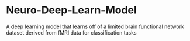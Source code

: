 # Neuro-Deep-Learn-Model
A deep learning model that learns off of a limited brain functional network dataset derived from fMRI data for classification tasks

